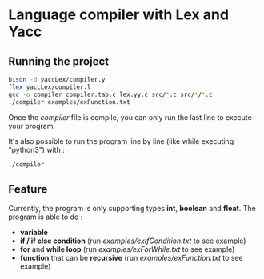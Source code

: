 # Language compiler with Lex and Yacc

## Running the project

```bash
bison -d yaccLex/compiler.y
flex yaccLex/compiler.l
gcc -o compiler compiler.tab.c lex.yy.c src/*.c src/*/*.c
./compiler examples/exFunction.txt
```

Once the *compiler* file is compile, you can only run the last line to execute your program.

It's also possible to run the program line by line (like while executing "python3") with :

```bash
./compiler
```

## Feature

Currently, the program is only supporting types **int**, **boolean** and **float**.
The program is able to do : 
- **variable** 
- **if / if else condition** (run *examples/exIfCondition.txt* to see example)
- **for** and **while loop** (run *examples/exForWhile.txt* to see example)
- **function** that can be **recursive** (run *examples/exFunction.txt* to see example)